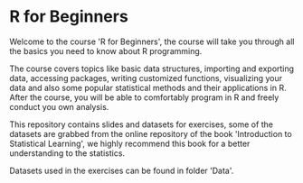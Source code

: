 # R for Beginners
Welcome to the course 'R for Beginners', the course will take you through all the basics you need to know about R programming. 

The course covers topics like basic data structures, importing and exporting data, accessing packages, writing customized functions, visualizing your data and also some popular statistical methods and their applications in R. After the course, you will be able to comfortably program in R and freely conduct you own analysis.
 
This repository contains slides and datasets for exercises, some of the datasets are grabbed from the online repository of the book 'Introduction to Statistical Learning', we highly recommend this book for a better understanding to the statistics.

Datasets used in the exercises can be found in folder 'Data'.
